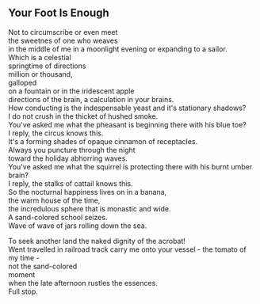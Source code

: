 Your Foot Is Enough
-------------------
Not to circumscribe or even meet  
the sweetnes of one who weaves  
in the middle of me in a moonlight evening or expanding to a sailor.  
Which is a celestial  
springtime of directions  
million or thousand,  
galloped  
on a fountain or in the iridescent apple  
directions of the brain, a calculation in your brains.  
How conducting is the indespensable yeast and it's stationary shadows?  
I do not crush in the thicket of hushed smoke.  
You've asked me what the pheasant is beginning there with his blue toe?  
I reply, the circus knows this.  
It's a forming shades of opaque cinnamon of receptacles.  
Always you puncture through the night  
toward the holiday abhorring waves.  
You've asked me what the squirrel is protecting there with his burnt umber brain?  
I reply, the stalks of cattail knows this.  
So the nocturnal happiness lives on in a banana,  
the warm house of the time,  
the incredulous sphere that is monastic and wide.  
A sand-colored school seizes.  
Wave of wave of jars rolling down the sea.  
  
To seek another land the naked dignity of the acrobat!  
Went travelled in railroad track carry me onto your vessel - the tomato of my time -  
not the sand-colored  
moment  
when the late afternoon rustles the essences.  
Full stop.  
